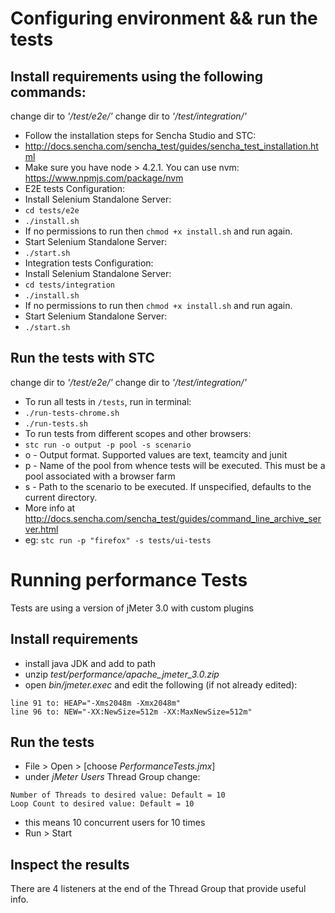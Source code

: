 # Configuring environment && run the tests

## Install requirements using the following commands:
change dir to _'/test/e2e/'_
change dir to _'/test/integration/'_

- Follow the installation steps for Sencha Studio and STC:
 - http://docs.sencha.com/sencha_test/guides/sencha_test_installation.html
- Make sure you have node > 4.2.1. You can use nvm: https://www.npmjs.com/package/nvm
- E2E tests Configuration:
 - Install Selenium Standalone Server: 
  - `cd tests/e2e`
  - `./install.sh`
   - If no permissions to run then `chmod +x install.sh` and run again.
 - Start Selenium Standalone Server: 
  - `./start.sh`
- Integration tests Configuration:
 - Install Selenium Standalone Server: 
  - `cd tests/integration`
  - `./install.sh`
   - If no permissions to run then `chmod +x install.sh` and run again.
 - Start Selenium Standalone Server: 
  - `./start.sh`

## Run the tests with STC
change dir to _'/test/e2e/'_
change dir to _'/test/integration/'_

- To run all tests in `/tests`, run in terminal:
 - `./run-tests-chrome.sh`
 - `./run-tests.sh`
- To run tests from different scopes and other browsers:
 - `stc run -o output -p pool -s scenario`
  - o <output> - Output format. Supported values are text, teamcity and junit
  - p <pool> - Name of the pool from whence tests will be executed. This must be a pool associated with a browser farm 
  - s <scenario> - Path to the scenario to be executed. If unspecified, defaults to the current directory.
  - More info at http://docs.sencha.com/sencha_test/guides/command_line_archive_server.html
 - eg: `stc run -p "firefox" -s tests/ui-tests`


# Running performance Tests
Tests are using a version of jMeter 3.0 with custom plugins

## Install requirements

- install java JDK and add to path
- unzip _test/performance/apache_jmeter_3.0.zip_
- open _bin/jmeter.exec_ and edit the following (if not already edited):
```
line 91 to: HEAP="-Xms2048m -Xmx2048m"
line 96 to: NEW="-XX:NewSize=512m -XX:MaxNewSize=512m"
```

## Run the tests

- File > Open > [choose _PerformanceTests.jmx_]
- under _jMeter Users_ Thread Group change:
```
Number of Threads to desired value: Default = 10
Loop Count to desired value: Default = 10
```
 - this means 10 concurrent users for 10 times
- Run > Start
 
## Inspect the results
There are 4 listeners at the end of the Thread Group that provide useful info.



